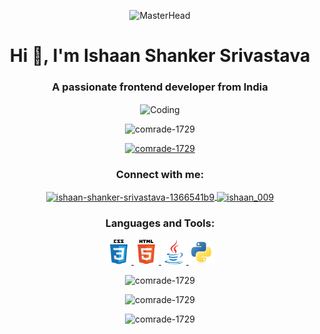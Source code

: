 <!-- Master Head Image -->
<p align="center">
  <img src="https://img.freepik.com/premium-photo/neural-network-wallpaper-banner-idea-ai-generated-background-idea_166373-4275.jpg" alt="MasterHead">
</p>

<!-- Main Title and Subtitle -->
<h1 align="center">Hi 👋, I'm Ishaan Shanker Srivastava</h1>
<h3 align="center">A passionate frontend developer from India</h3>

<!-- Right-Side Image -->
<p align="center">
  <img align="center" alt="Coding" width="400" src="https://media4.giphy.com/media/v1.Y2lkPTc5MGI3NjExeHYxbGJtbXl1YnRxcjB1eDkwZDNzbzR1ZWNlbWZ1MmJscTlqZ3pncCZlcD12MV9pbnRlcm5hbF9naWZfYnlfaWQmY3Q9Zw/ve43TyDQ3B4me7d22z/giphy.webp">
</p>

<!-- Profile View Count -->
<p align="center"> 
  <img src="https://komarev.com/ghpvc/?username=comrade-1729&label=Profile%20views&color=0e75b6&style=flat" alt="comrade-1729" /> 
</p>

<!-- GitHub Trophies -->
<p align="center"> 
  <a href="https://github.com/ryo-ma/github-profile-trophy">
    <img src="https://github-profile-trophy.vercel.app/?username=comrade-1729" alt="comrade-1729" />
  </a> 
</p>

<!-- Connect With Me Section -->
<h3 align="center">Connect with me:</h3>
<p align="center">
  <a href="https://linkedin.com/in/ishaan-shanker-srivastava-1366541b9" target="blank">
    <img align="center" src="https://raw.githubusercontent.com/rahuldkjain/github-profile-readme-generator/master/src/images/icons/Social/linked-in-alt.svg" alt="ishaan-shanker-srivastava-1366541b9" height="30" width="40" />
  </a>
  <a href="https://www.leetcode.com/ishaan_009" target="blank">
    <img align="center" src="https://raw.githubusercontent.com/rahuldkjain/github-profile-readme-generator/master/src/images/icons/Social/leet-code.svg" alt="ishaan_009" height="30" width="40" />
  </a>
</p>

<!-- Languages and Tools Section -->
<h3 align="center">Languages and Tools:</h3>
<p align="center"> 
  <a href="https://www.w3schools.com/css/" target="_blank" rel="noreferrer"> 
    <img src="https://raw.githubusercontent.com/devicons/devicon/master/icons/css3/css3-original-wordmark.svg" alt="css3" width="40" height="40"/> 
  </a> 
  <a href="https://www.w3.org/html/" target="_blank" rel="noreferrer"> 
    <img src="https://raw.githubusercontent.com/devicons/devicon/master/icons/html5/html5-original-wordmark.svg" alt="html5" width="40" height="40"/> 
  </a> 
  <a href="https://www.java.com" target="_blank" rel="noreferrer"> 
    <img src="https://raw.githubusercontent.com/devicons/devicon/master/icons/java/java-original.svg" alt="java" width="40" height="40"/> 
  </a> 
  <a href="https://www.python.org" target="_blank" rel="noreferrer"> 
    <img src="https://raw.githubusercontent.com/devicons/devicon/master/icons/python/python-original.svg" alt="python" width="40" height="40"/> 
  </a> 
</p>

<!-- GitHub Stats Section -->
<p align="center">
  <img src="https://github-readme-stats.vercel.app/api/top-langs?username=comrade-1729&show_icons=true&locale=en&layout=compact" alt="comrade-1729" />
</p>

<p align="center">
  <img src="https://github-readme-stats.vercel.app/api?username=comrade-1729&show_icons=true&locale=en" alt="comrade-1729" />
</p>

<p align="center">
  <img src="https://github-readme-streak-stats.herokuapp.com/?user=comrade-1729&" alt="comrade-1729" />
</p>
